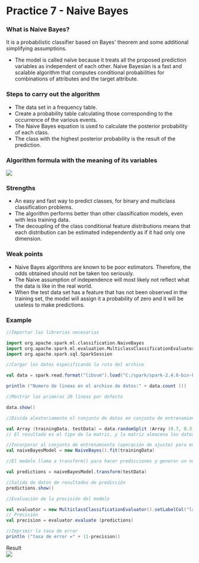 # Practice 7 - Naive Bayes  
### What is Naive Bayes?
It is a probabilistic classifier based on Bayes' theorem and some additional simplifying assumptions.
- The model is called naïve because it treats all the proposed prediction variables as independent of each other. Naive Bayesian is a fast and scalable algorithm that computes conditional probabilities for combinations of attributes and the target attribute.
  
### Steps to carry out the algorithm
- The data set in a frequency table.
- Create a probability table calculating those corresponding to the occurrence of the various events.
- The Naive Bayes equation is used to calculate the posterior probability of each class.
- The class with the highest posterior probability is the result of the prediction.
  
### Algorithm formula with the meaning of its variables
![](https://github.com/rafaelsanchezbaez/Big_Data/blob/Unit_3/practices/practice_7/pic1.jpg) 
  
### Strengths
- An easy and fast way to predict classes, for binary and multiclass classification problems.
- The algorithm performs better than other classification models, even with less training data.
- The decoupling of the class conditional feature distributions means that each distribution can be estimated independently as if it had only one dimension.
  
### Weak points
- Naive Bayes algorithms are known to be poor estimators. Therefore, the odds obtained should not be taken too seriously.
- The Naive assumption of independence will most likely not reflect what the data is like in the real world.
- When the test data set has a feature that has not been observed in the training set, the model will assign it a probability of zero and it will be useless to make predictions.
  
### Example
```scala
//Importar las librerias necesarias

import org.apache.spark.ml.classification.NaiveBayes
import org.apache.spark.ml.evaluation.MulticlassClassificationEvaluator
import org.apache.spark.sql.SparkSession

//Cargar los datos especificando la ruta del archivo

val data = spark.read.format("libsvm").load("C:/spark/spark-2.4.8-bin-hadoop2.7/data/mllib/sample_libsvm_data.txt")

println ("Numero de lineas en el archivo de datos:" + data.count ())

//Mostrar las primeras 20 líneas por defecto

data.show()

//Divida aleatoriamente el conjunto de datos en conjunto de entrenamiento y conjunto de prueba de acuerdo con los pesos proporcionados. También puede especificar una seed

val Array (trainingData, testData) = data.randomSplit (Array (0.7, 0.3), 100L)
// El resultado es el tipo de la matriz, y la matriz almacena los datos de tipo DataSet

//Incorporar al conjunto de entrenamiento (operación de ajuste) para entrenar un modelo bayesiano
val naiveBayesModel = new NaiveBayes().fit(trainingData)

//El modelo llama a transform() para hacer predicciones y generar un nuevo DataFrame.

val predictions = naiveBayesModel.transform(testData)

//Salida de datos de resultados de predicción
predictions.show()

//Evaluación de la precisión del modelo

val evaluator = new MulticlassClassificationEvaluator().setLabelCol("label").setPredictionCol("prediction").setMetricName("accuracy")
// Precisión
val precision = evaluator.evaluate (predictions) 

//Imprimir la tasa de error
println ("tasa de error =" + (1-precision))
```
  
Result  
![](https://github.com/rafaelsanchezbaez/Big_Data/blob/Unit_3/practices/practice_7/pic2.jpg) 
